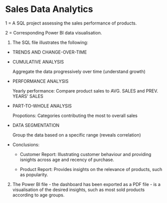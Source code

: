 # Sales Data Analytics
1 = A SQL project assessing the sales performance of products.

2 = Corresponding Power BI data visualisation.

1. The SQL file illustrates the following:
- TRENDS AND CHANGE-OVER-TIME

- CUMULATIVE ANALYSIS

	Aggregate the data progressively over time (understand growth)

- PERFORMANCE ANALYSIS

	Yearly performance: Compare product sales to AVG. SALES and PREV. YEARS' SALES

- PART-TO-WHOLE ANALYSIS

	Propotions: Categories contributing the most to overall sales

- DATA SEGMENTATION

	Group the data based on a specific range (reveals correlation)

- Conclusions:
	- Customer Report: Illustrating customer behaviour and providing isnights across age and recency of purchase.
	
 	- Product Report: Provides insights on the relevance of products, such as popularity.

2. The Power BI file - the dashboard has been exported as a PDF file - is a visualisation of the desired insights, such as most sold products according to age groups.
